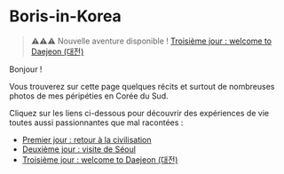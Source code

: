 # Boris-in-Korea

> ⚠⚠⚠
> Nouvelle aventure disponible ! [Troisième jour : welcome to Daejeon (대전)](troisieme-jour-welcome-to-daejeon.md)

Bonjour !

Vous trouverez sur cette page quelques récits et surtout de nombreuses photos de mes péripéties en Corée du Sud.

Cliquez sur les liens ci-dessous pour découvrir des expériences de vie toutes aussi passionnantes que mal racontées :

- [Premier jour : retour à la civilisation](premier-jour-retour-a-la-civilisation.md)
- [Deuxième jour : visite de Séoul](deuxieme-jour-visite-de-seoul.md)
- [Troisième jour : welcome to Daejeon (대전)](troisieme-jour-welcome-to-daejeon.md)


<!--
## Divers :
- [Petit cours de Coréen]()
- 
- -->
